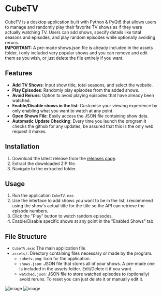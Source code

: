 # CubeTV

CubeTV is a desktop application built with Python & PyQt6 that allows users to manage and randomly play their favorite TV shows as if they were actually watching TV. Users can add shows, specify details like total seasons and episodes, and play random episodes while optionally avoiding reruns. <br>
**IMPORTANT:** A pre-made shows.json file is already included in the assets folder, i only included very popular shows and you can remove and edit them as you wish, or just delete the file entirely if you want.

## Features
- **Add TV Shows**: Input show title, total seasons, and select the website.
- **Play Episodes**: Randomly play episodes from the added shows.
- **Avoid Reruns**: Option to avoid playing episodes that have already been watched.
- **Enable/Disable shows in the list**: Customise your viewing experience by only enabling what you want to watch at any point.
- **Open Shows File**: Easily access the JSON file containing show data.
- **Automatic Update Checking**: Every time you launch the program it checks the github for any updates, be assured that this is the only web request it makes.

## Installation
1. Download the latest release from the [releases page](https://github.com/LeRubix/CubeTV/releases/latest).
2. Extract the downloaded ZIP file.
3. Navigate to the extracted folder.

## Usage
1. Run the application `CubeTV.exe`.
2. Use the interface to add shows you want to be in the list, i recommend using the show's actual title for the title so the API can retrieve the episode numbers.
3. Click the "Play" button to watch random episodes.
4. Enable/Disable specific shows at any point in the "Enabled Shows" tab

## File Structure
- `CubeTV.exe`: The main application file.
- `assets/`: Directory containing files necessary or made by the program.
  - `cubetv.png`: Icon for the application.
  - `shows.json`: JSON file that stores all of your shows. A pre-made one is included in the assets folder. Edit/Delete it if you want.
  - `watched.json`: JSON file to store watched episodes to (optionally) avoid reruns. To reset you can just delete it or manually edit it.

![image](https://github.com/user-attachments/assets/64c32de3-e37a-4b99-bf50-e9f219f868b2)
![image](https://github.com/user-attachments/assets/ee771bdf-5623-4e57-bd5f-7db026b8ecf9)
